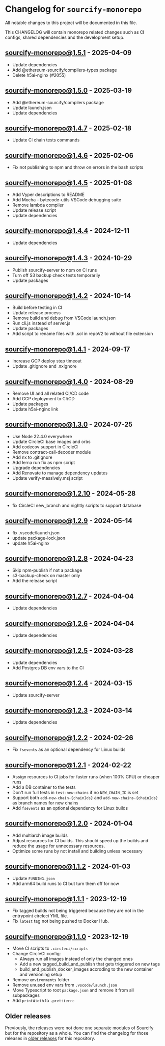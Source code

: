 # Changelog for `sourcify-monorepo`

All notable changes to this project will be documented in this file.

This CHANGELOG will contain monorepo related changes such as CI configs, shared dependencies and the development setup.

## sourcify-monorepo@1.5.1 - 2025-04-09

- Update dependencies
- Add @ethereum-sourcify/compilers-types package
- Delete h5ai-nginx (#2055) 

## sourcify-monorepo@1.5.0 - 2025-03-19

- Add @ethereum-sourcify/compilers package
- Update launch.json
- Update dependencies

## sourcify-monorepo@1.4.7 - 2025-02-18

- Update CI chain tests commands

## sourcify-monorepo@1.4.6 - 2025-02-06

- Fix not publishing to npm and throw on errors in the bash scripts

## sourcify-monorepo@1.4.5 - 2025-01-08

- Add Vyper descriptions to README
- Add Mocha - bytecode-utils VSCode debugging suite
- Remove lambda compiler
- Update release script
- Update dependencies

## sourcify-monorepo@1.4.4 - 2024-12-11

- Update dependencies

## sourcify-monorepo@1.4.3 - 2024-10-29

- Publish sourcify-server to npm on CI runs
- Turn off S3 backup check tests temporarily
- Update packages

## sourcify-monorepo@1.4.2 - 2024-10-14

- Build before testing in CI
- Update release process
- Remove build and debug from VSCode launch.json
- Run cli.js instead of server.js
- Update packages
- Add script to rename files with .sol in repoV2 to without file extension

## sourcify-monorepo@1.4.1 - 2024-09-17

- Increase GCP deploy step timeout
- Update .gitignore and .nxignore

## sourcify-monorepo@1.4.0 - 2024-08-29

- Remove UI and all related CI/CD code
- Add GCP deployment to CI/CD
- Update packages
- Update h5ai-nginx link

## sourcify-monorepo@1.3.0 - 2024-07-25

- Use Node 22.4.0 everywhere
- Update CircleCI base images and orbs
- Add codecov support in CircleCI
- Remove contract-call-decoder module
- Add nx to .gitignore
- Add lerna run fix as npm script
- Upgrade dependencies
- Add Renovate to manage dependency updates
- Update verify-massively.msj script

## sourcify-monorepo@1.2.10 - 2024-05-28

- fix CircleCI new_branch and nightly scripts to support database

## sourcify-monorepo@1.2.9 - 2024-05-14

- fix .vscode/launch.json 
- update package-lock.json
- update h5ai-nginx

## sourcify-monorepo@1.2.8 - 2024-04-23

- Skip npm-publish if not a package
- s3-backup-check on master only
- Add the release script

## sourcify-monorepo@1.2.7 - 2024-04-04

- Update dependencies

## sourcify-monorepo@1.2.6 - 2024-04-04

- Update dependencies

## sourcify-monorepo@1.2.5 - 2024-03-28

- Update dependencies
- Add Postgres DB env vars to the CI

## sourcify-monorepo@1.2.4 - 2024-03-15

- Update sourcify-server

## sourcify-monorepo@1.2.3 - 2024-03-14

- Update dependencies

## sourcify-monorepo@1.2.2 - 2024-02-26

- Fix `fsevents` as an optional dependency for Linux builds

## sourcify-monorepo@1.2.1 - 2024-02-22

- Assign resources to CI jobs for faster runs (when 100% CPU) or cheaper runs
- Add a DB container to the tests
- Don't run full tests in `test-new-chains` if no `NEW_CHAIN_ID` is set
- Support both `add-new-chain-{chainIds}` and `add-new-chains-{chainIds}` as branch names for new chains
- Add `fsevents` as an optional dependency for Linux builds

## sourcify-monorepo@1.2.0 - 2024-01-04

- Add multiarch image builds
- Adjust resources for CI builds. This should speed up the builds and reduce the usage for unnecessary resources.
- Optimize some runs by not install and building unless necessary

## sourcify-monorepo@1.1.2 - 2024-01-03

- Update `FUNDING.json`
- Add arm64 build runs to CI but turn them off for now

## sourcify-monorepo@1.1.1 - 2023-12-19

- Fix tagged builds not being triggered because they are not in the entrypoint circleci YML file.
- Fix `latest` tag not being pushed to Docker Hub.

## sourcify-monorepo@1.1.0 - 2023-12-19

- Move CI scripts to `.circleci/scripts`
- Change CircleCI config:
  - Always run all images instead of only the changed ones
  - Add a new tagged_build_and_publish that gets triggered on new tags
  - build_and_publish_docker_images accroding to the new container and versioning setup
- Remove `environments` folder
- Remove unused env vars from `.vscode/launch.json`
- Move Typescript to root `package.json` and remove it from all subpackages
- Add `printWidth` to `.prettierrc`

## Older releases

Previously, the releases were not done one separate modules of Sourcify but for the repository as a whole.
You can find the changelog for those releases in [older releases](https://github.com/ethereum/sourcify/releases) for this repository.
